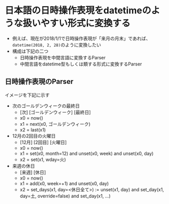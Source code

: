 # 日本語の日時操作表現をdatetimeのような扱いやすい形式に変換する
- 例えば、現在が2018/1/1で日時操作表現が「来月の月末」であれば、`datetime(2018, 2, 28)`のように変換したい
- 構成は下記の二つ
  - 日時操作表現を中間言語に変換するParser
  - 中間言語をdatetime型もしくは類する形式に変換するParser

## 日時操作表現のParser
イメージを下記に示す

- 次のゴールデンウィークの最終日
  - [次] [ゴールデンウィーク] [最終日]
  - x0 = now()
  - x1 = next(x0, ゴールデンウィーク)
  - x2 = last(x1)
- 12月の2回目の火曜日
  - [12月] [2回目] [火曜日]
  - x0 = now()
  - x1 = set(x0, month=12) and unset(x0, week) and unset(x0, day)
  - x2 = set(x1, wday=火)
- 来週の休日
  - [来週] [休日]
  - x0 = now()
  - x1 = add(x0, week=+1) and unset(x0, day)
  - x2 = set_days(x1, day=<休日全て>) := unset(x1, day) and set_day(x1, day=土, override=false) and set_day(x1, ...)
